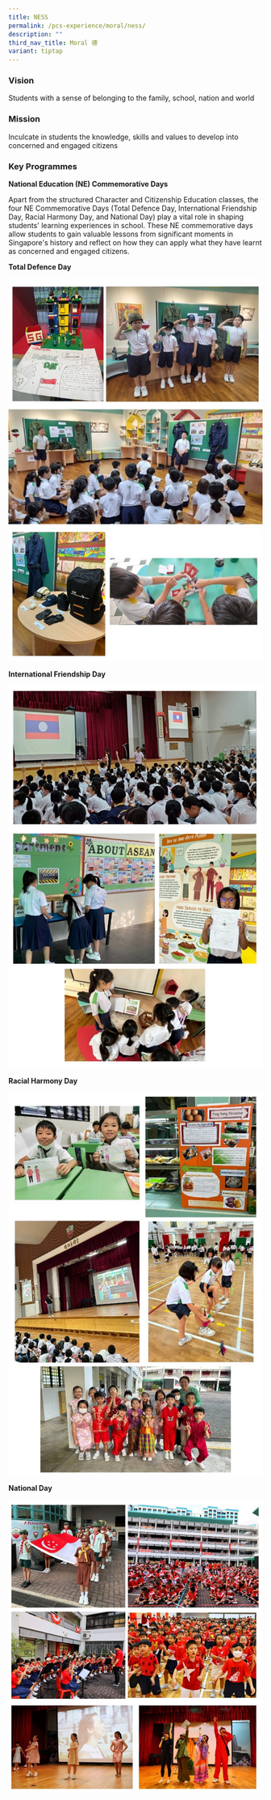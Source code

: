 ```yaml
---
title: NESS
permalink: /pcs-experience/moral/ness/
description: ""
third_nav_title: Moral 德
variant: tiptap
---
```

### Vision

Students with a sense of belonging to the family, school, nation and world

### Mission

Inculcate in students the knowledge, skills and values to develop into concerned and engaged citizens


### Key Programmes

**National Education (NE) Commemorative Days**

Apart from the structured Character and Citizenship Education classes, the four NE Commemorative Days (Total Defence Day, International Friendship Day, Racial Harmony Day, and National Day) play a vital role in shaping students' learning experiences in school. These NE commemorative days allow students to gain valuable lessons from significant moments in Singapore's history and reflect on how they can apply what they have learnt as concerned and engaged citizens.

**Total Defence Day**

![](/images/total%20defence%20day.jpg)

**International Friendship Day**

![](/images/international%20friendship%20day.jpg)

**Racial Harmony Day**

![](/images/racial%20harmony%20day.jpg)

**National Day**

![](/images/national%20day.jpg)